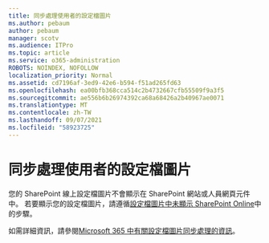 ```yaml
---
title: 同步處理使用者的設定檔圖片
ms.author: pebaum
author: pebaum
manager: scotv
ms.audience: ITPro
ms.topic: article
ms.service: o365-administration
ROBOTS: NOINDEX, NOFOLLOW
localization_priority: Normal
ms.assetid: cd7196af-3ed9-42e6-b594-f51ad265fd63
ms.openlocfilehash: ea00bfb368cca514c2b4732667cfb55509f9a3f5
ms.sourcegitcommit: ae556b6b26974392ca68a68426a2b40967ae0071
ms.translationtype: MT
ms.contentlocale: zh-TW
ms.lasthandoff: 09/07/2021
ms.locfileid: "58923725"
---
```

# <a name="sync-a-users-profile-picture"></a>同步處理使用者的設定檔圖片

您的 SharePoint 線上設定檔圖片不會顯示在 SharePoint 網站或人員網頁元件中。 若要顯示您的設定檔圖片，請遵循[設定檔圖片中未顯示 SharePoint Online](https://docs.microsoft.com/sharepoint/troubleshoot/administration/profile-picture-not-showing)中的步驟。

如需詳細資訊，請參閱[Microsoft 365 中有關設定檔圖片同步處理的資訊](https://support.office.com/article/information-about-profile-picture-synchronization-in-office-365-20594d76-d054-4af4-a660-401133e3d48a)。

